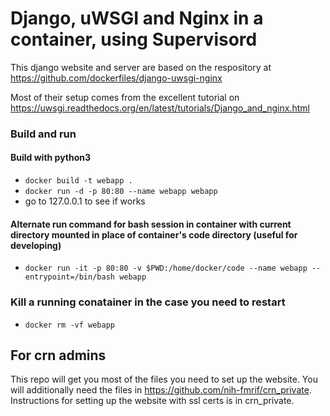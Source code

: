 # Django, uWSGI and Nginx in a container, using Supervisord

This django website and server are based on the respository at 
https://github.com/dockerfiles/django-uwsgi-nginx

Most of their setup comes from the excellent tutorial on 
https://uwsgi.readthedocs.org/en/latest/tutorials/Django_and_nginx.html

### Build and run
#### Build with python3
* `docker build -t webapp .`
* `docker run -d -p 80:80 --name webapp webapp`
* go to 127.0.0.1 to see if works

#### Alternate run command for bash session in container with current directory mounted in place of container's code directory (useful for developing)
* `docker run -it -p 80:80 -v $PWD:/home/docker/code --name webapp --entrypoint=/bin/bash webapp`

### Kill a running conatainer in the case you need to restart
* `docker rm -vf webapp`

## For crn admins
This repo will get you most of the files you need to set up the website. 
You will additionally need the files in https://github.com/nih-fmrif/crn_private.
Instructions for setting up the website with ssl certs is in crn_private.
